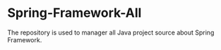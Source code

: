 # Spring-Framework-All
The repository is used to manager all Java project source about Spring Framework.
